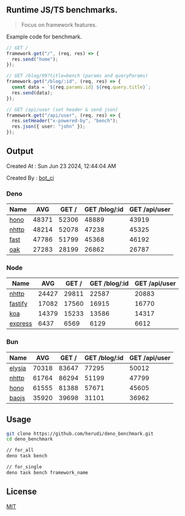 ## Runtime JS/TS benchmarks.

> Focus on framework features.

Example code for benchmark.
```ts
// GET /
framework.get("/", (req, res) => {
  res.send("home");
});

// GET /blog/99?title=bench (params and queryParams)
framework.get("/blog/:id", (req, res) => {
  const data = `${req.params.id} ${req.query.title}`;
  res.send(data);
});

// GET /api/user (set header & send json)
framework.get("/api/user", (req, res) => {
  res.setHeader("x-powered-by", "bench");
  res.json({ user: "john" });
});
```

## Output
Created At : Sun Jun 23 2024, 12:44:04 AM

Created By : [bot_ci](https://github.com/herudi/deno_benchmarks/commits?author=github-actions%5Bbot%5D)


### Deno
|Name|AVG|GET /|GET /blog/:id|GET /api/user|
|----|----|----|----|----|
|[hono](https://github.com/honojs/hono)|48371|52306|48889|43919|
|[nhttp](https://github.com/nhttp/nhttp)|48214|52078|47238|45325|
|[fast](https://github.com/danteissaias/fast)|47786|51799|45368|46192|
|[oak](https://github.com/oakserver/oak)|27283|28199|26862|26787|
  


### Node
|Name|AVG|GET /|GET /blog/:id|GET /api/user|
|----|----|----|----|----|
|[nhttp](https://github.com/nhttp/nhttp)|24427|29811|22587|20883|
|[fastify](https://github.com/fastify/fastify)|17082|17560|16915|16770|
|[koa](https://github.com/koajs/koa)|14379|15233|13586|14317|
|[express](https://github.com/expressjs/express)|6437|6569|6129|6612|
  


### Bun
|Name|AVG|GET /|GET /blog/:id|GET /api/user|
|----|----|----|----|----|
|[elysia](https://github.com/elysiajs/elysia)|70318|83647|77295|50012|
|[nhttp](https://github.com/nhttp/nhttp)|61764|86294|51199|47799|
|[hono](https://github.com/honojs/hono)|61555|81388|57671|45605|
|[baojs](https://github.com/mattreid1/baojs)|35920|39698|31101|36962|
  



## Usage

```bash
git clone https://github.com/herudi/deno_benchmark.git
cd deno_benchmark

// for_all
deno task bench

// for_single
deno task bench framework_name
```

## License

[MIT](LICENSE)

